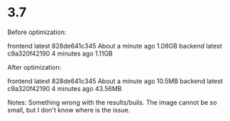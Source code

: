 # 3.7

Before optimization:

frontend     latest    828de641c345   About a minute ago   1.08GB
backend    latest    c9a320f42190   4 minutes ago        1.11GB

<!-- AFTER -->

After optimization:

frontend     latest    828de641c345   About a minute ago   10.5MB
backend    latest    c9a320f42190   4 minutes ago        43.56MB


Notes:
Something wrong with the results/buils. The image cannot be so small, but I don't know where is the issue.